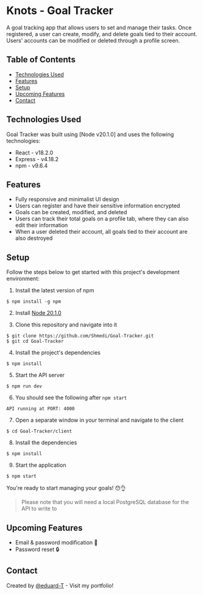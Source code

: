 # Knots - Goal Tracker

A goal tracking app that allows users to set and manage their tasks. Once registered, a user can create, modify, and delete goals tied to their account. Users' accounts can be modified or deleted through a profile screen.

## Table of Contents

- [Technologies Used](#technologies-used)
- [Features](#features)
- [Setup](#setup)
- [Upcoming Features](#upcoming-features)
- [Contact](#contact)

## Technologies Used

Goal Tracker was built using [Node v20.1.0] and uses the following technologies:

- React - v18.2.0
- Express - v4.18.2
- npm - v9.6.4

## Features

- Fully responsive and minimalist UI design
- Users can register and have their sensitive information encrypted
- Goals can be created, modified, and deleted
- Users can track their total goals on a profile tab, where they can also edit their information
- When a user deleted their account, all goals tied to their account are also destroyed

## Setup

Follow the steps below to get started with this project's development environment:

1. Install the latest version of npm

```
$ npm install -g npm
```

2. Install [Node 20.1.0](https://nodejs.org/en/download/)

3. Clone this repository and navigate into it

```
$ git clone https://github.com/Shmedi/Goal-Tracker.git
$ git cd Goal-Tracker
```

4. Install the project's dependencies

```
$ npm install
```

5. Start the API server

```
$ npm run dev
```

6. You should see the following after `npm start`

```
API running at PORT: 4000
```

7. Open a separate window in your terminal and navigate to the client

```
$ cd Goal-Tracker/client
```

8. Install the dependencies

```
$ npm install
```

9. Start the application

```
$ npm start
```

You're ready to start managing your goals! :hushed::ok_hand:

> Please note that you will need a local PostgreSQL database for the API to write to

## Upcoming Features

- Email & password modification :pencil:
- Password reset :lock:

## Contact

Created by [@eduard-T](https://eduardtupy.co/) - Visit my portfolio!
